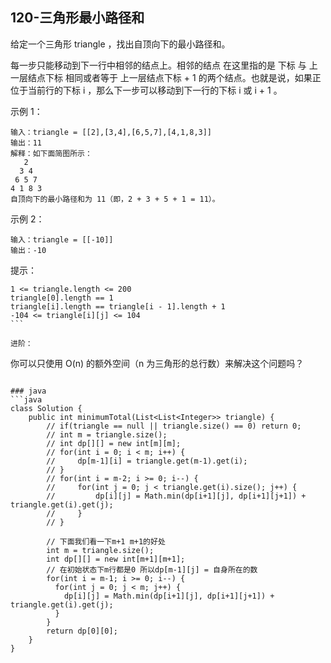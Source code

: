 ## 120-三角形最小路径和

给定一个三角形 triangle ，找出自顶向下的最小路径和。

每一步只能移动到下一行中相邻的结点上。相邻的结点 在这里指的是 下标 与 上一层结点下标 相同或者等于 上一层结点下标 + 1 的两个结点。也就是说，如果正位于当前行的下标 i ，那么下一步可以移动到下一行的下标 i 或 i + 1 。

示例 1：
```
输入：triangle = [[2],[3,4],[6,5,7],[4,1,8,3]]
输出：11
解释：如下面简图所示：
   2
  3 4
 6 5 7
4 1 8 3
自顶向下的最小路径和为 11（即，2 + 3 + 5 + 1 = 11）。
```

示例 2：
```
输入：triangle = [[-10]]
输出：-10
```

提示：
```
1 <= triangle.length <= 200
triangle[0].length == 1
triangle[i].length == triangle[i - 1].length + 1
-104 <= triangle[i][j] <= 104
``` 

进阶：
```
你可以只使用 O(n) 的额外空间（n 为三角形的总行数）来解决这个问题吗？
```

### java
```java
class Solution {
    public int minimumTotal(List<List<Integer>> triangle) {
        // if(triangle == null || triangle.size() == 0) return 0;
        // int m = triangle.size();
        // int dp[][] = new int[m][m];
        // for(int i = 0; i < m; i++) {
        //     dp[m-1][i] = triangle.get(m-1).get(i);
        // }
        // for(int i = m-2; i >= 0; i--) {
        //     for(int j = 0; j < triangle.get(i).size(); j++) {
        //         dp[i][j] = Math.min(dp[i+1][j], dp[i+1][j+1]) + triangle.get(i).get(j);
        //     }
        // }
        
        // 下面我们看一下m+1 m+1的好处
        int m = triangle.size();
        int dp[][] = new int[m+1][m+1];
        // 在初始状态下m行都是0 所以dp[m-1][j] = 自身所在的数
        for(int i = m-1; i >= 0; i--) {
          for(int j = 0; j < m; j++) {
            dp[i][j] = Math.min(dp[i+1][j], dp[i+1][j+1]) + triangle.get(i).get(j);
          }
        }
        return dp[0][0];
    }
}
```